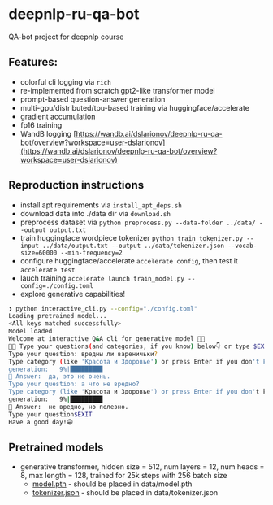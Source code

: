 # deepnlp-ru-qa-bot
QA-bot project for deepnlp course

## Features:
* colorful cli logging via `rich`
* re-implemented from scratch gpt2-like transformer model
* prompt-based question-answer generation
* multi-gpu/distributed/tpu-based training via huggingface/accelerate
* gradient accumulation
* fp16 training
* WandB logging [https://wandb.ai/dslarionov/deepnlp-ru-qa-bot/overview?workspace=user-dslarionov](https://wandb.ai/dslarionov/deepnlp-ru-qa-bot/overview?workspace=user-dslarionov)

## Reproduction instructions
* install apt requirements via `install_apt_deps.sh`
* download data into ./data dir via `download.sh`
* preprocess dataset via `python preprocess.py --data-folder ../data/ --output output.txt`
* train huggingface wordpiece tokenizer `python train_tokenizer.py --input ../data/output.txt --output ../data/tokenizer.json --vocab-size=60000 --min-frequency=2`
* configure huggingface/accelerate `accelerate config`, then test it `accelerate test`
* lauch training `accelerate launch train_model.py --config=./config.toml`
* explore generative capabilities!
```bash
❯ python interactive_cli.py --config="./config.toml"
Loading pretrained model...
<All keys matched successfully>
Model loaded
Welcome at interactive Q&A cli for generative model 🦾🦾
🧑‍💻 Type your questions(and categories, if you know) below👇 or type $EXIT to exit
Type your question: вредны ли вареничьки?
Type category (like 'Красота и Здоровье') or press Enter if you don't know: 
generation:   9%|████████▉                                                                                      | 6/64 [00:00<00:01, 44.74it/s]
🔮 Answer:  да, это не очень. 
Type your question: а что не вредно?
Type category (like 'Красота и Здоровье') or press Enter if you don't know: 
generation:   9%|████████▉                                                                                      | 6/64 [00:00<00:01, 42.70it/s]
🔮 Answer:  не вредно, но полезно. 
Type your question$EXIT 
Have a good day!😀
```
## Pretrained models
* generative transformer, hidden size = 512, num layers = 12, num heads = 8, max length = 128, trained for 25k steps with 256 batch size
  * [model.pth](https://www.icloud.com/iclouddrive/0051Wm21rx9_j7RnkpnBWhDYg#model) - should be placed in data/model.pth
  * [tokenizer.json](https://www.icloud.com/iclouddrive/09fbU5nBp_wlS6kWwpzhdLeWQ#tokenizer) - should be placed in data/tokenizer.json 
